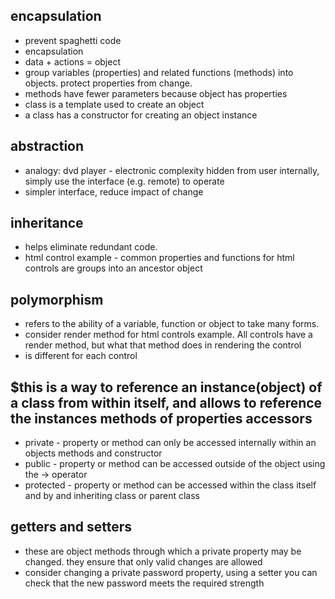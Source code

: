 
## encapsulation
- prevent spaghetti code
- encapsulation
- data + actions = object
- group variables (properties) and related functions (methods) into objects.  protect properties from change.
- methods have fewer parameters because object has properties    
- class is a template used to create an object
- a class has a constructor for creating an object instance

## abstraction
- analogy: dvd player - electronic complexity hidden from user internally, simply use the interface (e.g. remote) to operate
- simpler interface, reduce impact of change

## inheritance
- helps eliminate redundant code.  
- html control example - common properties and functions for html controls are groups into an ancestor object

## polymorphism
- refers to the ability of a variable, function or object to take many forms.
- consider render method for html controls example.  All controls have a render method, but what that method does in rendering the control
- is different for each control

## $this is a way to reference an instance(object) of a class from within itself, and allows to reference the instances methods of properties accessors
- private - property or method can only be accessed internally within an objects methods and constructor
- public - property or method can be accessed outside of the object using the -> operator
- protected - property or method can be accessed within the class itself and by and inheriting class or parent class

## getters and setters
- these are object methods through which a private property may be changed.  they ensure that only valid changes are allowed
- consider changing a private password property, using a setter you can check that the new password meets the required strength



